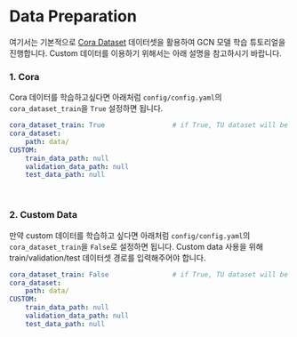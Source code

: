 # Data Preparation
여기서는 기본적으로 [Cora Dataset](https://relational.fit.cvut.cz/dataset/CORA) 데이터셋을 활용하여 GCN 모델 학습 튜토리얼을 진행합니다.
Custom 데이터를 이용하기 위해서는 아래 설명을 참고하시기 바랍니다.

### 1. Cora
Cora 데이터를 학습하고싶다면 아래처럼 `config/config.yaml`의 `cora_dataset_train`을 `True` 설정하면 됩니다.
```yaml
cora_dataset_train: True                 # if True, TU dataset will be loaded automatically.
cora_dataset:
    path: data/
CUSTOM:
    train_data_path: null
    validation_data_path: null
    test_data_path: null
```
<br>

### 2. Custom Data
만약 custom 데이터를 학습하고 싶다면 아래처럼 `config/config.yaml`의 `cora_dataset_train`을 `False`로 설정하면 됩니다.
Custom data 사용을 위해 train/validation/test 데이터셋 경로를 입력해주어야 합니다.
```yaml
cora_dataset_train: False                # if True, TU dataset will be loaded automatically.
cora_dataset:
    path: data/
CUSTOM:
    train_data_path: null
    validation_data_path: null
    test_data_path: null
```